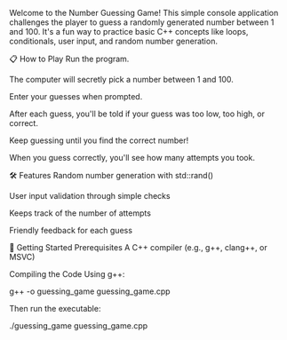 Welcome to the Number Guessing Game!
This simple console application challenges the player to guess a randomly generated number between 1 and 100. It's a fun way to practice basic C++ concepts like loops, conditionals, user input, and random number generation.

📋 How to Play
Run the program.

The computer will secretly pick a number between 1 and 100.

Enter your guesses when prompted.

After each guess, you'll be told if your guess was too low, too high, or correct.

Keep guessing until you find the correct number!

When you guess correctly, you'll see how many attempts you took.

🛠 Features
Random number generation with std::rand()

User input validation through simple checks

Keeps track of the number of attempts

Friendly feedback for each guess

🚀 Getting Started
Prerequisites
A C++ compiler (e.g., g++, clang++, or MSVC)

Compiling the Code
Using g++:

g++ -o guessing_game guessing_game.cpp

Then run the executable:

./guessing_game
guessing_game.cpp
